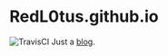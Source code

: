 # RedL0tus.github.io

![TravisCI](https://travis-ci.org/RedL0tus/Way_to_be_vegetable#)
Just a [blog](https://v2bv.win/).
